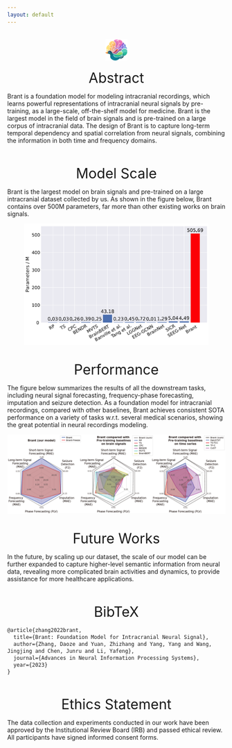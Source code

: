```yaml
---
layout: default
---
```


<br>

<!-- <div align=center >
<img src="figures/logo-05.png" 
     alt="Logo" 
     style="zoom:30%; border-radius:50%; overflow:hidden;" />
</div> -->

<div align=center>
<img src="figures/logo-05.png" alt="Logo" style="zoom:5%;" />
</div> 

<br>


<center><font size="6"> Abstract </font><br/> </center>

Brant is a foundation model for modeling intracranial recordings, which learns powerful representations of intracranial neural signals by pre-training, as a large-scale, off-the-shelf model for medicine. 
Brant is the largest model in the field of brain signals and is pre-trained on a large corpus of intracranial data. The design of Brant is to capture long-term temporal dependency and spatial correlation from neural signals, combining the information in both time and frequency domains. 

<!-- As a foundation model, Brant achieves SOTA performance on various downstream tasks (i.e. neural signal forecasting, frequency-phase forecasting, imputation and seizure detection), showing the generalization ability to a broad range of tasks.  -->

<br>

<br>

<center><font size="6"> Model Scale </font><br/> </center>

Brant is the largest model on brain signals and pre-trained on a large intracranial dataset collected by us. 
As shown in the figure below, Brant contains over 500M parameters, far more than other existing works on brain signals.

<div align=center>
<img src="figures/scale_compare.png" alt="Model scale comparison" style="zoom:70%;" />
</div> 

<br>

<br>

<center><font size="6"> Performance </font><br/> </center>

The figure below summarizes the results of all the downstream tasks, including neural signal forecasting, frequency-phase forecasting, imputation and seizure detection. As a foundation model for intracranial recordings, compared with other baselines, Brant achieves consistent SOTA performance on a variety of tasks w.r.t. several medical scenarios, showing the great potential in neural recordings modeling.

<div align=center>
<img src="figures/overall_res.png" alt="Overall performance of Brant and baselines" />
</div>

<br>

<br>

<center><font size="6"> Future Works </font><br/> </center>

In the future, by scaling up our dataset, the scale of our model can be further expanded to capture higher-level semantic information from neural data, revealing more complicated brain activities and dynamics, to provide assistance for more healthcare applications.

<br>

<br>

<center><font size="6"> BibTeX </font><br/> </center>

```
@article{zhang2022brant,
  title={Brant: Foundation Model for Intracranial Neural Signal},
  author={Zhang, Daoze and Yuan, Zhizhang and Yang, Yang and Wang, Jingjing and Chen, Junru and Li, Yafeng},
  journal={Advances in Neural Information Processing Systems},
  year={2023}
}
```

<br>

<br>

<center><font size="6"> Ethics Statement </font><br/> </center>

The data collection and experiments conducted in our work have been approved by the Institutional Review Board (IRB) and passed ethical review. All participants have signed informed consent forms.

<br>

<br>

<br>











<!-- 
Text can be **bold**, _italic_, or ~~strikethrough~~.

[Link to another page](./another-page.html).

There should be whitespace between paragraphs.

There should be whitespace between paragraphs. We recommend including a README, or a file with information about your project.

# Header 1

This is a normal paragraph following a header. GitHub is a code hosting platform for version control and collaboration. It lets you and others work together on projects from anywhere.

## Header 2

> This is a blockquote following a header.
>
> When something is important enough, you do it even if the odds are not in your favor.

### Header 3

```js
// Javascript code with syntax highlighting.
var fun = function lang(l) {
  dateformat.i18n = require('./lang/' + l)
  return true;
}
```

```ruby
# Ruby code with syntax highlighting
GitHubPages::Dependencies.gems.each do |gem, version|
  s.add_dependency(gem, "= #{version}")
end
```

#### Header 4

*   This is an unordered list following a header.
*   This is an unordered list following a header.
*   This is an unordered list following a header.

##### Header 5

1.  This is an ordered list following a header.
2.  This is an ordered list following a header.
3.  This is an ordered list following a header.

###### Header 6

| head1        | head two          | three |
|:-------------|:------------------|:------|
| ok           | good swedish fish | nice  |
| out of stock | good and plenty   | nice  |
| ok           | good `oreos`      | hmm   |
| ok           | good `zoute` drop | yumm  |

### There's a horizontal rule below this.

* * *

### Here is an unordered list:

*   Item foo
*   Item bar
*   Item baz
*   Item zip

### And an ordered list:

1.  Item one
1.  Item two
1.  Item three
1.  Item four

### And a nested list:

- level 1 item
  - level 2 item
  - level 2 item
    - level 3 item
    - level 3 item
- level 1 item
  - level 2 item
  - level 2 item
  - level 2 item
- level 1 item
  - level 2 item
  - level 2 item
- level 1 item

### Small image

![Octocat](https://github.githubassets.com/images/icons/emoji/octocat.png)

### Large image

![Branching](https://guides.github.com/activities/hello-world/branching.png)


### Definition lists can be used with HTML syntax.

<dl>
<dt>Name</dt>
<dd>Godzilla</dd>
<dt>Born</dt>
<dd>1952</dd>
<dt>Birthplace</dt>
<dd>Japan</dd>
<dt>Color</dt>
<dd>Green</dd>
</dl>

```
Long, single-line code blocks should not wrap. They should horizontally scroll if they are too long. This line should be long enough to demonstrate this.
```

```
The final element.
```
-->
